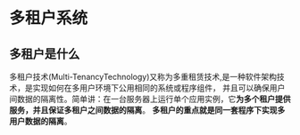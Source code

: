 # 多租户系统

## 多租户是什么
多租户技术(Multi-TenancyTechnology)又称为多重租赁技术,是一种软件架构技术，是实现如何在多用户环境下公用相同的系统或程序组件，
并且可以确保用户间数据的隔离性。简单讲：在一台服务器上运行单个应用实例，它**为多个租户提供服务，并且保证多租户之间数据的隔离**。
**多租户的重点就是同一套程序下实现多用户数据的隔离**。

## 